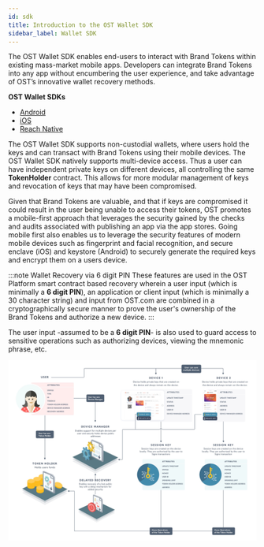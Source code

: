 ```yaml
---
id: sdk
title: Introduction to the OST Wallet SDK
sidebar_label: Wallet SDK
---
```


The OST Wallet SDK enables end-users to interact with Brand Tokens within existing mass-market mobile apps. Developers can integrate Brand Tokens into any app without encumbering the user experience, and take advantage of OST’s innovative wallet recovery methods.

**OST Wallet SDKs**
* [Android](/platform/docs/sdk/mobile-wallet-sdks/android/) 
* [iOS](/platform/docs/sdk/mobile-wallet-sdks/iOS)
* [Reach Native](/platform/docs/sdk/mobile-wallet-sdks/react-native)

The OST Wallet SDK supports non-custodial wallets, where users hold the keys and can transact with Brand Tokens using their mobile devices. The OST Wallet SDK natively supports multi-device access. Thus a user can have independent private keys on different devices, all controlling the same  **TokenHolder** contract. This allows for more modular management of keys and revocation of keys that may have been compromised.

Given that Brand Tokens are valuable, and that if keys are compromised it could result in the user being unable to access their tokens, OST promotes a mobile-first approach that leverages the security gained by the checks and audits associated with publishing an app via the app stores. Going mobile first also enables us to leverage the security features of modern mobile devices such as fingerprint and facial recognition, and secure enclave (iOS) and keystore (Android) to securely generate the required keys and encrypt them on a users device.

:::note Wallet Recovery via 6 digit PIN
These features are used in the OST Platform smart contract based recovery wherein a user input (which is minimally a **6 digit PIN**), an application or client input (which is minimally a 30 character string) and input from OST.com are combined in a cryptographically secure manner to prove the user's ownership of the Brand Tokens and authorize a new device.
:::

The user input -assumed to be a **6 digit PIN**- is also used to guard access to sensitive operations such as authorizing devices, viewing the mnemonic phrase, etc.  

![ERD_user_setup-Diagram](/platform/docs/assets/ERD_user_setup.jpg)